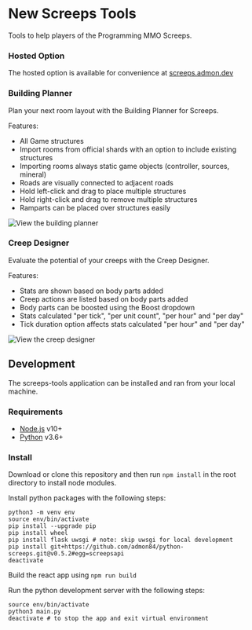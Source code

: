 # New Screeps Tools

Tools to help players of the Programming MMO Screeps.

### Hosted Option

The hosted option is available for convenience at [screeps.admon.dev](https://screeps.admon.dev)

### Building Planner

Plan your next room layout with the Building Planner for Screeps.

Features:
* All Game structures
* Import rooms from official shards with an option to include existing structures
* Importing rooms always static game objects (controller, sources, mineral)
* Roads are visually connected to adjacent roads
* Hold left-click and drag to place multiple structures
* Hold right-click and drag to remove multiple structures
* Ramparts can be placed over structures easily

![View the building planner](https://user-images.githubusercontent.com/10291543/95763564-6a0a6700-0c6c-11eb-9eb8-7325b98a4437.png)

### Creep Designer

Evaluate the potential of your creeps with the Creep Designer.

Features:
* Stats are shown based on body parts added
* Creep actions are listed based on body parts added
* Body parts can be boosted using the Boost dropdown
* Stats calculated "per tick", "per unit count", "per hour" and "per day"
* Tick duration option affects stats calculated "per hour" and "per day"

![View the creep designer](https://user-images.githubusercontent.com/10291543/95763598-78f11980-0c6c-11eb-9303-362c962876e4.png)

## Development

The screeps-tools application can be installed and ran from your local machine.

### Requirements

* [Node.js](https://nodejs.org/en/) v10+
* [Python](https://www.python.org/downloads/) v3.6+

### Install

Download or clone this repository and then run `npm install` in the root directory to install node modules.

Install python packages with the following steps:

```
python3 -m venv env
source env/bin/activate
pip install --upgrade pip
pip install wheel
pip install flask uwsgi # note: skip uwsgi for local development
pip install git+https://github.com/admon84/python-screeps.git@v0.5.2#egg=screepsapi
deactivate
```

Build the react app using `npm run build`

Run the python development server with the following steps:

```
source env/bin/activate
python3 main.py
deactivate # to stop the app and exit virtual environment
```